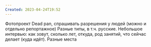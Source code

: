 ```yaml
---
Created: 2023-04-24T19:52
---
```

Фотопроект
Dead pan, спрашивать разрешения у людей (можно и отдельно репортажное)
Разные типы, в т.ч. русские. Небольшое интервью: как зовут, сколько лет, откуда, род занятий, что сейчас делает (куда идёт). Разные места